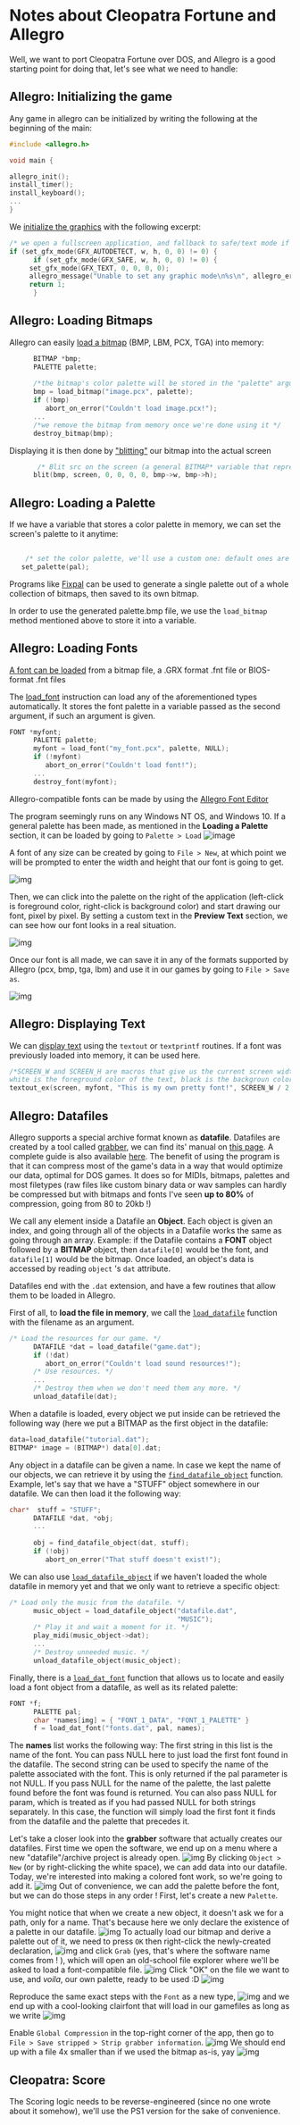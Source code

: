 # Notes about Cleopatra Fortune and Allegro

Well, we want to port Cleopatra Fortune over DOS, and Allegro is a good starting point for doing that, let's see what we need to handle: 


## Allegro: Initializing the game

Any game in allegro can be initialized by writing the following at the beginning of the main:

```c
#include <allegro.h>

void main {

allegro_init();
install_timer();
install_keyboard();
...
}
```

We [initialize the graphics](https://liballeg.org/stabledocs/en/alleg008.html) with the following excerpt:

```c
/* we open a fullscreen application, and fallback to safe/text mode if it fails */
if (set_gfx_mode(GFX_AUTODETECT, w, h, 0, 0) != 0) {
      if (set_gfx_mode(GFX_SAFE, w, h, 0, 0) != 0) {
	 set_gfx_mode(GFX_TEXT, 0, 0, 0, 0);
	 allegro_message("Unable to set any graphic mode\n%s\n", allegro_error);
	 return 1;
      }
```

## Allegro: Loading Bitmaps

Allegro can easily [load a bitmap](https://liballeg.org/stabledocs/en/alleg010.html) (BMP, LBM, PCX, TGA) into memory:

```c
	  BITMAP *bmp;
      PALETTE palette;
      
	  /*the bitmap's color palette will be stored in the "palette" argument */
      bmp = load_bitmap("image.pcx", palette);
      if (!bmp)
         abort_on_error("Couldn't load image.pcx!");
      ...
	  /*we remove the bitmap from memory once we're done using it */
      destroy_bitmap(bmp);

```

Displaying it is then done by ["blitting"](https://liballeg.org/stabledocs/en/alleg014.html#blit) our bitmap into the actual screen

```c
       /* Blit src on the screen (a general BITMAP* variable that represents the display in memory. */
      blit(bmp, screen, 0, 0, 0, 0, bmp->w, bmp->h);
```

## Allegro: Loading a Palette

If we have a variable that stores a color palette in memory, we can set the screen's palette to it anytime:
```c	  
	  
	/* set the color palette, we'll use a custom one: default ones are desktop_palette (atari st palette), and default_palette (VGA DOS palette ?) */
   set_palette(pal);
```

Programs like [Fixpal](https://web.archive.org/web/20120426214537/http://gradha.sdf-eu.org/palopt/palopt.html) can be used to generate a single palette out of a whole collection of bitmaps, then saved to its own bitmap.

In order to use the generated palette.bmp file, we use the `load_bitmap` method mentioned above to store it into a variable.


## Allegro: Loading Fonts

[A font can be loaded](https://liballeg.org/stabledocs/en/alleg017.html) from a bitmap file, a .GRX format .fnt file or BIOS-format .fnt files

The [load_font](https://liballeg.org/stabledocs/en/alleg017.html#load_font) instruction can load any of the aforementioned types automatically. It stores the font palette in a variable passed as the second argument, if such an argument is given.

```c
FONT *myfont;
      PALETTE palette;
      myfont = load_font("my_font.pcx", palette, NULL);
      if (!myfont)
         abort_on_error("Couldn't load font!");
      ...
      destroy_font(myfont);
```

Allegro-compatible fonts can be made by using the [Allegro Font Editor](http://members.allegro.cc/miran/fonted.html)

The program seemingly runs on any Windows NT OS, and Windows 10. 
If a general palette has been made, as mentioned in the **Loading a Palette** section, it can be loaded by going to `Palette > Load` 
![image](https://i.imgur.com/HpLluAh.png)

A font of any size can be created by going to `File > New`, at which point we will be prompted to enter the width and height that our font is going to get.

![img](https://i.imgur.com/YDuoDTT.png)

Then, we can click into the palette on the right of the application (left-click is foreground color, right-click is background color) and start drawing our font, pixel by pixel. By setting a custom text in the **Preview Text** section, we can see how our font looks in a real situation.

![img](https://i.imgur.com/yqYB5ju.png)

Once our font is all made, we can save it in any of the formats supported by Allegro (pcx, bmp, tga, lbm) and use it in our games by going to `File > Save as`.

![img](https://i.imgur.com/ab8irpe.png)

## Allegro: Displaying Text

We can [display text](https://liballeg.org/stabledocs/en/alleg018.html) using the `textout` or `textprintf` routines. If a font was previously loaded into memory, it can be used here.
 
```c
/*SCREEN_W and SCREEN_H are macros that give us the current screen width and height as int.
white is the foreground color of the text, black is the backgroun color. */
textout_ex(screen, myfont, "This is my own pretty font!", SCREEN_W / 2, SCREEN_H / 2, white, black);
```

## Allegro: Datafiles

Allegro supports a special archive format known as **datafile**. Datafiles are created by a tool called [grabber](https://www.allegro.cc/depot/Grabber/), we can find its' manual on [this page](https://www.allegro.cc/manual/4/tools/grabber/). A complete guide is also available [here](https://liballeg.org/docs/ovehk_stl_tutorial_en/tut2.html).
The benefit of using the program is that it can compress most of the game's data in a way that would optimize our data, optimal for DOS games. It does so for MIDIs, bitmaps, palettes and most filetypes (raw files like custom binary data or wav samples can hardly be compressed but with bitmaps and fonts I've seen **up to 80%** of compression, going from 80 to 20kb !)

We call any element inside a Datafile an **Object**. 
Each object is given an index, and going through all of the objects in a Datafile works the same as going through an array. Example: if the Datafile contains a **FONT** object followed by a **BITMAP** object, then `datafile[0]` would be the font, and `datafile[1]` would be the bitmap.
Once loaded, an object's data is accessed by reading `object` 's  `dat` attribute.

Datafiles end with the `.dat` extension, and have a few routines that allow them to be loaded in Allegro.  

First of all, to **load the file in memory**, we call the [`load_datafile`](https://liballeg.org/stabledocs/en/alleg031.html#load_datafile) function with the filename as an argument. 

```c
/* Load the resources for our game. */
      DATAFILE *dat = load_datafile("game.dat");
      if (!dat)
         abort_on_error("Couldn't load sound resources!");
      /* Use resources. */
      ...
      /* Destroy them when we don't need them any more. */
      unload_datafile(dat);
```

When a datafile is loaded, every object we put inside can be retrieved the following way (here we put a BITMAP as the first object in the datafile:

```c
data=load_datafile("tutorial.dat");
BITMAP* image = (BITMAP*) data[0].dat;
```

Any object in a datafile can be given a name. In case we kept the name of our objects, we can retrieve it by using the [`find_datafile_object`](https://liballeg.org/stabledocs/en/alleg031.html#find_datafile_object) function. Example, let's say that we have a "STUFF" object somewhere in our datafile. We can then load it the following way:

```c
char*  stuff = "STUFF";
      DATAFILE *dat, *obj;
      ...
      
      obj = find_datafile_object(dat, stuff);
      if (!obj)
         abort_on_error("That stuff doesn't exist!");
```

We can also use [`load_datafile_object`](https://liballeg.org/stabledocs/en/alleg031.html#load_datafile_object) if we haven't loaded the whole datafile in memory yet and that we only want to retrieve a specific object:

```c
/* Load only the music from the datafile. */
      music_object = load_datafile_object("datafile.dat",
                                          "MUSIC");
      /* Play it and wait a moment for it. */
      play_midi(music_object->dat);
      ...
      /* Destroy unneeded music. */
      unload_datafile_object(music_object);
```

Finally, there is a [`load_dat_font`](https://liballeg.org/stabledocs/en/alleg017.html#load_dat_font) function that allows us to locate and easily load a font object from a datafile, as well as its related palette:

```c
FONT *f;
      PALETTE pal;
      char *names[img] = { "FONT_1_DATA", "FONT_1_PALETTE" }
      f = load_dat_font("fonts.dat", pal, names);
```

The **names** list works the following way: The first string in this list is the name of the font. You can pass NULL here to just load the first font found in the datafile. The second string can be used to specify the name of the palette associated with the font. This is only returned if the pal parameter is not NULL. If you pass NULL for the name of the palette, the last palette found before the font was found is returned. You can also pass NULL for param, which is treated as if you had passed NULL for both strings separately. In this case, the function will simply load the first font it finds from the datafile and the palette that precedes it. 


Let's take a closer look into the **grabber** software that actually creates our datafiles.
First time we open the software, we end up on a menu where a new "datafile"/archive  project is already open. 
![img](https://cdn.discordapp.com/attachments/1255497743103823913/1267872574478749696/image.png?ex=66ac5819&is=66ab0699&hm=ec185929040606b6b170e2ebc5efe0f7d7b5fd222a97277914cff99560cc809c&)
By clicking  `Object > New` (or by right-clicking the white space),  we can add data into our datafile. Today, we're interested into making a colored font work, so we're going to add it. 
![img](https://cdn.discordapp.com/attachments/1255497743103823913/1267872574725947402/image.png?ex=66ac5819&is=66ab0699&hm=daea804d12844411bc266f6f5713c9b24552fc4d93b95166a78fca3ac545d60a&)
Out of convenience, we can add the palette before the font, but we can do those steps in any order ! First, let's create a new `Palette`.

You might notice that when we create a new object, it doesn't ask we for a path, only for a name. That's because here we only declare the existence of a palette in our datafile. 
![img](https://cdn.discordapp.com/attachments/1255497743103823913/1267872574981931110/image.png?ex=66ac5819&is=66ab0699&hm=f90e0550593a2b4dfdf967c13e8eaabc67a6432bfa5446feceb6d97b26bd01e5&)
To actually load our bitmap and derive a palette out of it, we need to press `OK` then right-click the newly-created declaration, 
 ![img](https://cdn.discordapp.com/attachments/1255497743103823913/1267872575346966578/image.png?ex=66ac5819&is=66ab0699&hm=af76a109a3330eb6aa02111241d48310405c887498a21308843fc133496c4281&)
 and click `Grab` (yes, that's where the software name comes from ! ), which will open an old-school file explorer where we'll be asked to load a font-compatible file.
![img](https://cdn.discordapp.com/attachments/1255497743103823913/1267872575699157024/image.png?ex=66ac5819&is=66ab0699&hm=5337bdb1eb9b52a2a348eeaa573581ff6c01590e1986889ec29de41a0e22316a&)
 Click "OK" on the file we want to use, and *voila*, our own palette, ready to be used :D
 ![img](https://cdn.discordapp.com/attachments/1255497743103823913/1267872576093294652/image.png?ex=66ac581a&is=66ab069a&hm=48fcaa7fd871bfd1474894c100a66ca66c1035e3eb8f8cde3adc047e39d1acb5&)

Reproduce the same exact steps with the `Font` as a new  type,
![img](https://cdn.discordapp.com/attachments/1255497743103823913/1267872576437485588/image.png?ex=66ac581a&is=66ab069a&hm=6ca46a2dbb2c52808c509a0351cd7ed78ccbf9341ce67c21f9e98b06b8ce7859&) 
and we end up with a cool-looking clairfont that will load in our gamefiles as long as we write ![img](https://cdn.discordapp.com/attachments/1255497743103823913/1267872576730955787/image.png?ex=66ac581a&is=66ab069a&hm=692f45c8220e1c6b3629d0bdf45417607c66f8b78f446b415ab72a59448868f2&) 

Enable `Global Compression` in the top-right corner of the app, then go to `File > Save stripped > Strip grabber information`. 
![img](https://cdn.discordapp.com/attachments/1255497743103823913/1267872577057984632/image.png?ex=66ac581a&is=66ab069a&hm=b268eb4be9dc4fc600c4a3d89c63d7b295fec719e755e67266ce7626cb2aec9e&)
We should end up with a file 4x smaller than if we used the bitmap as-is, yay
![img](https://cdn.discordapp.com/attachments/1255497743103823913/1267872577452507236/image.png?ex=66ac581a&is=66ab069a&hm=c519ff5ce006d1ef78ed228289f0f4ce855c96458331f44fc01944855bfa253e&)


## Cleopatra: Score 

The Scoring logic needs to be reverse-engineered (since no one wrote about it somehow), we'll use the PS1 version for the sake of convenience.



